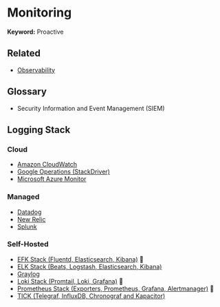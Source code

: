 # Monitoring

**Keyword:** Proactive

## Related

- [Observability](/devops/observability/README.md)

## Glossary

- Security Information and Event Management (SIEM)

## Logging Stack

### Cloud

- [Amazon CloudWatch](/aws/services/cloudwatch.md)
- [Google Operations (StackDriver)](/gcp/services/operations.md)
- [Microsoft Azure Monitor](/azure/services/monitor.md)

### Managed

- [Datadog](/datadog/README.md)
- [New Relic](/newrelic/README.md)
- [Splunk](/splunk.md)

<!--
AppDynamics
Custom StatsD
Dynatrace
Elastic Cloud
Instana
LogDNA
Loggly
LogicMonitor
Logtail
Sematext
SignalIFX
Sumo Logic

https://chartbrew.com
-->

### Self-Hosted

- [EFK Stack (Fluentd, Elasticsearch, Kibana)](/elastic/README.md) 🌟
- [ELK Stack (Beats, Logstash, Elasticsearch, Kibana)](/elastic/README.md)
- [Graylog](/graylog.md)
- [Loki Stack (Promtail, Loki, Grafana)](/grafana/loki/loki-stack.md) 🌟
- [Prometheus Stack (Exporters, Prometheus, Grafana, Alertmanager)](/prometheus/README.md) 🌟
- [TICK (Telegraf, InfluxDB, Chronograf and Kapacitor)](/tick.md)

<!--
## Types

- White-box
- Black-box
-->
